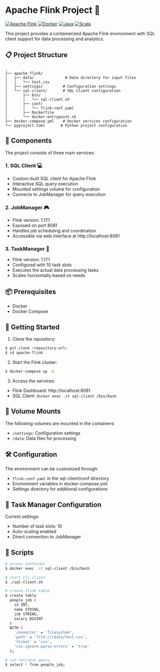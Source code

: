 # Apache Flink Project 🚀

[![Apache Flink](https://img.shields.io/badge/Apache%20Flink-1.17.1-blue)](https://flink.apache.org/)
[![Docker](https://img.shields.io/badge/Docker-Enabled-2496ED?logo=docker&logoColor=white)](https://www.docker.com/)
[![Java](https://img.shields.io/badge/Java-11-red?logo=java&logoColor=white)](https://www.java.com/)
[![Scala](https://img.shields.io/badge/Scala-2.12-DC322F?logo=scala&logoColor=white)](https://www.scala-lang.org/)

This project provides a containerized Apache Flink environment with SQL client support for data processing and analytics.

## 📋 Project Structure

```
.
├── apache_flink/
│   ├── data/              # Data directory for input files
│   │   └── test.csv
│   ├── settings/         # Configuration settings
│   └── sql-client/       # SQL Client configuration
│       ├── bin/
│       │   └── sql-client.sh
│       ├── conf/
│       │   └── flink-conf.yaml
│       ├── Dockerfile
│       └── docker-entrypoint.sh
├── docker-compose.yml    # Docker services configuration
└── pyproject.toml       # Python project configuration
```

## 🚀 Components

The project consists of three main services:

### 1. SQL Client 💻

- Custom-built SQL client for Apache Flink
- Interactive SQL query execution
- Mounted settings volume for configuration
- Connects to JobManager for query execution

### 2. JobManager 🎮

- Flink version: 1.17.1
- Exposed on port 8081
- Handles job scheduling and coordination
- Accessible via web interface at http://localhost:8081

### 3. TaskManager 🔧

- Flink version: 1.17.1
- Configured with 10 task slots
- Executes the actual data processing tasks
- Scales horizontally based on needs

## 📦 Prerequisites

- Docker
- Docker Compose

## 🚀 Getting Started

1. Clone the repository:

```bash
$ git clone <repository-url>
$ cd apache-flink
```

2. Start the Flink cluster:

```bash
$ docker-compose up -d
```

3. Access the services:

- Flink Dashboard: http://localhost:8081
- SQL Client: `docker exec -it sql-client /bin/bash`

## 📂 Volume Mounts

The following volumes are mounted in the containers:

- `/settings`: Configuration settings
- `/data`: Data files for processing

## 🛠️ Configuration

The environment can be customized through:

- `flink-conf.yaml` in the sql-client/conf directory
- Environment variables in docker-compose.yml
- Settings directory for additional configurations

## 🔧 Task Manager Configuration

Current settings:

- Number of task slots: 10
- Auto-scaling enabled
- Direct connection to JobManager

## 📝 Scripts

```bash
# access container
$ docker exec -it sql-client /bin/bash

# start cli client
$ ./sql-client.sh

# create flink table
$ create table
  people_job (
    id INT,
    name STRING,
    job STRING,
    salary BIGINT
  )
  WITH (
    'connector' = 'filesystem',
    'path' = 'file:///data/test.csv',
    'format' = 'csv',
    'csv.ignore-parse-errors' = 'true'
  );

# run retrieve query
$ select * from people_job;
```
